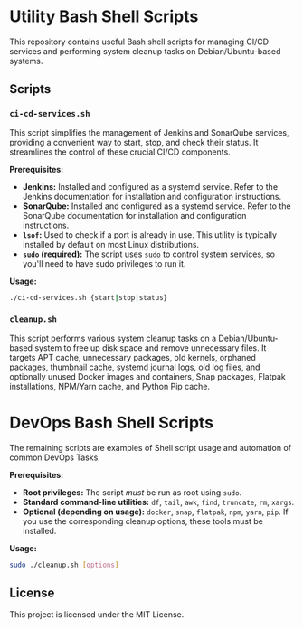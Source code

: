 # Utility Bash Shell Scripts

This repository contains useful Bash shell scripts for managing CI/CD services and performing system cleanup tasks on Debian/Ubuntu-based systems.

## Scripts

### `ci-cd-services.sh`

This script simplifies the management of Jenkins and SonarQube services, providing a convenient way to start, stop, and check their status. It streamlines the control of these crucial CI/CD components.

**Prerequisites:**

* **Jenkins:** Installed and configured as a systemd service. Refer to the Jenkins documentation for installation and configuration instructions.
* **SonarQube:** Installed and configured as a systemd service. Refer to the SonarQube documentation for installation and configuration instructions.
* **`lsof`:** Used to check if a port is already in use. This utility is typically installed by default on most Linux distributions.
* **`sudo` (required):** The script uses `sudo` to control system services, so you'll need to have sudo privileges to run it.

**Usage:**

```bash
./ci-cd-services.sh {start|stop|status}
```

### `cleanup.sh`

This script performs various system cleanup tasks on a Debian/Ubuntu-based system to free up disk space and remove unnecessary files. It targets APT cache, unnecessary packages, old kernels, orphaned packages, thumbnail cache, systemd journal logs, old log files, and optionally unused Docker images and containers, Snap packages, Flatpak installations, NPM/Yarn cache, and Python Pip cache.

# DevOps Bash Shell Scripts

The remaining scripts are examples of Shell script usage and automation of common DevOps Tasks.

**Prerequisites:**

* **Root privileges:** The script *must* be run as root using `sudo`.
* **Standard command-line utilities:** `df`, `tail`, `awk`, `find`, `truncate`, `rm`, `xargs`.
* **Optional (depending on usage):** `docker`, `snap`, `flatpak`, `npm`, `yarn`, `pip`. If you use the corresponding cleanup options, these tools must be installed.

**Usage:**

```bash
sudo ./cleanup.sh [options]
```

## License

This project is licensed under the MIT License.
